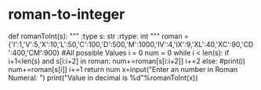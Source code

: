 # roman-to-integer
def romanToInt(s):
      """
      :type s: str
      :rtype: int
      """
      roman = {'I':1,'V':5,'X':10,'L':50,'C':100,'D':500,'M':1000,'IV':4,'IX':9,'XL':40,'XC':90,'CD':400,'CM':900} #All possible Values
      i = 0
      num = 0
      while i < len(s):
         if i+1<len(s) and s[i:i+2] in roman:
            num+=roman[s[i:i+2]]
            i+=2
         else:
            #print(i)
            num+=roman[s[i]]
            i+=1
      return num
x=input("Enter an number in Roman Numeral: ")
print("Value in decimal is %d"%romanToInt(x))

